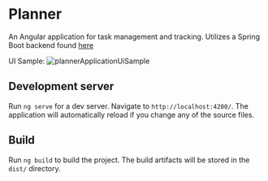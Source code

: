 # Planner

An Angular application for task management and tracking. Utilizes a Spring Boot backend found [here](https://github.com/HPRP01/planner-backend)

UI Sample:
![plannerApplicationUiSample](https://github.com/HPRP01/planner/assets/55462701/d093885c-3c25-4a0f-aea0-bd7945cb300d)


## Development server

Run `ng serve` for a dev server. Navigate to `http://localhost:4200/`. The application will automatically reload if you change any of the source files.

## Build

Run `ng build` to build the project. The build artifacts will be stored in the `dist/` directory.
